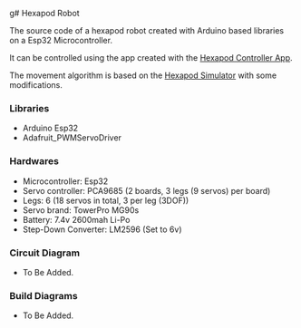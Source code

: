 g# Hexapod Robot

The source code of a hexapod robot created with Arduino based libraries on a Esp32 Microcontroller. 

It can be controlled using the app created with the <a href="https://github.com/edw-lee/HexapodControllerApp">Hexapod Controller App</a>.

The movement algorithm is based on the <a href="https://github.com/edw-lee/HexapodSimulator">Hexapod Simulator</a> with some modifications.

### Libraries

* Arduino Esp32
* Adafruit_PWMServoDriver

### Hardwares

* Microcontroller: Esp32
* Servo controller: PCA9685 (2 boards, 3 legs (9 servos) per board)
* Legs: 6 (18 servos in total, 3 per leg (3DOF))
* Servo brand: TowerPro MG90s
* Battery: 7.4v 2600mah Li-Po
* Step-Down Converter: LM2596 (Set to 6v)


### Circuit Diagram

* To Be Added.

### Build Diagrams

* To Be Added.
